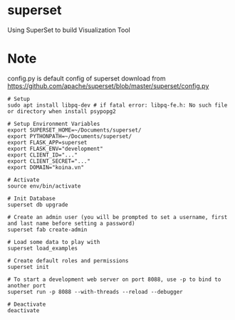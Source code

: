 # superset
Using SuperSet to build Visualization Tool

# Note
config.py is default config of superset download from https://github.com/apache/superset/blob/master/superset/config.py

```
# Setup
sudo apt install libpq-dev # if fatal error: libpq-fe.h: No such file or directory when install psypopg2

# Setup Environment Variables
export SUPERSET_HOME=~/Documents/superset/
export PYTHONPATH=~/Documents/superset/
export FLASK_APP=superset
export FLASK_ENV="development"
export CLIENT_ID="..."
export CLIENT_SECRET="..."
export DOMAIN="koina.vn"

# Activate
source env/bin/activate

# Init Database
superset db upgrade

# Create an admin user (you will be prompted to set a username, first and last name before setting a password)
superset fab create-admin

# Load some data to play with
superset load_examples

# Create default roles and permissions
superset init

# To start a development web server on port 8088, use -p to bind to another port
superset run -p 8088 --with-threads --reload --debugger

# Deactivate
deactivate
```